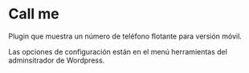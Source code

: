 # Call me
Plugin que muestra un número de teléfono flotante para versión móvil.

Las opciones de configuración están en el menú herramientas del adminsitrador de Wordpress.
